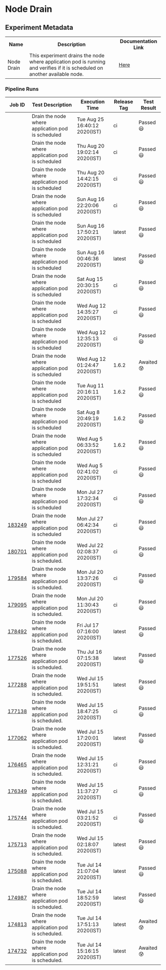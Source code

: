 # Node Drain

## Experiment Metadata

<table>
<tr>
<th> Name </th>
<th> Description </th>
<th> Documentation Link </th>
</tr>
<tr>
 <td> Node Drain </td>
 <td> This experiment drains the node where application pod is running and verifies if it is scheduled on another available node. </td>
 <td>  <a href="https://docs.litmuschaos.io/docs/node-drain/"> Here </a> </td>
 </tr>
 </table>

 ### Pipeline Runs


| Job ID |   Test Description         | Execution Time | Release Tag   | Test Result   |
 |---------|---------------------------| --------------|--------|--------|
|     <a href= "https://gitlab.mayadata.io/litmuschaos/litmus-e2e/-/jobs/"></a>           |  Drain the node where application pod is scheduled           | Tue Aug 25 16:40:12 2020(IST)  | ci | Passed :smiley: |
|     <a href= "https://gitlab.mayadata.io/litmuschaos/litmus-e2e/-/jobs/"></a>           |  Drain the node where application pod is scheduled           | Thu Aug 20 19:02:14 2020(IST)  | ci | Passed :smiley: |
|     <a href= "https://gitlab.mayadata.io/litmuschaos/litmus-e2e/-/jobs/"></a>           |  Drain the node where application pod is scheduled           | Thu Aug 20 14:42:15 2020(IST)  | ci | Passed :smiley: |
|     <a href= "https://gitlab.mayadata.io/litmuschaos/litmus-e2e/-/jobs/"></a>           |  Drain the node where application pod is scheduled           | Sun Aug 16 22:20:06 2020(IST)  | ci | Passed :smiley: |
|     <a href= "https://gitlab.mayadata.io/litmuschaos/litmus-e2e/-/jobs/"></a>           |  Drain the node where application pod is scheduled           | Sun Aug 16 17:50:21 2020(IST)  | latest | Passed :smiley: |
|     <a href= "https://gitlab.mayadata.io/litmuschaos/litmus-e2e/-/jobs/"></a>           |  Drain the node where application pod is scheduled           | Sun Aug 16 00:46:36 2020(IST)  | latest | Passed :smiley: |
|     <a href= "https://gitlab.mayadata.io/litmuschaos/litmus-e2e/-/jobs/"></a>           |  Drain the node where application pod is scheduled           | Sat Aug 15 20:30:15 2020(IST)  | ci | Passed :smiley: |
|     <a href= "https://gitlab.mayadata.io/litmuschaos/litmus-e2e/-/jobs/"></a>           |  Drain the node where application pod is scheduled           | Wed Aug 12 14:35:27 2020(IST)  | ci | Passed :smiley: |
|     <a href= "https://gitlab.mayadata.io/litmuschaos/litmus-e2e/-/jobs/"></a>           |  Drain the node where application pod is scheduled           | Wed Aug 12 12:35:13 2020(IST)  | ci | Passed :smiley: |
|     <a href= "https://gitlab.mayadata.io/litmuschaos/litmus-e2e/-/jobs/"></a>           |  Drain the node where application pod is scheduled           | Wed Aug 12 01:24:47 2020(IST)  | 1.6.2 | Awaited :cold_sweat: |
|     <a href= "https://gitlab.mayadata.io/litmuschaos/litmus-e2e/-/jobs/"></a>           |  Drain the node where application pod is scheduled           | Tue Aug 11 20:16:11 2020(IST)  | 1.6.2 | Passed :smiley: |
|     <a href= "https://gitlab.mayadata.io/litmuschaos/litmus-e2e/-/jobs/"></a>           |  Drain the node where application pod is scheduled           | Sat Aug  8 20:49:19 2020(IST)  | 1.6.2 | Passed :smiley: |
|     <a href= "https://gitlab.mayadata.io/litmuschaos/litmus-e2e/-/jobs/"></a>           |  Drain the node where application pod is scheduled           | Wed Aug  5 06:33:52 2020(IST)  | 1.6.2 | Passed :smiley: |
|     <a href= "https://gitlab.mayadata.io/litmuschaos/litmus-e2e/-/jobs/"></a>           |  Drain the node where application pod is scheduled           | Wed Aug  5 02:41:02 2020(IST)  | ci | Passed :smiley: |
|     <a href= "https://gitlab.mayadata.io/litmuschaos/litmus-e2e/-/jobs/"></a>           |  Drain the node where application pod is scheduled           | Mon Jul 27 17:32:34 2020(IST)  | ci | Passed :smiley: |
|     <a href= "https://gitlab.mayadata.io/litmuschaos/litmus-e2e/-/jobs/183249">183249</a>           |  Drain the node where application pod is scheduled           | Mon Jul 27 06:42:34 2020(IST)  | ci | Passed :smiley: |
|     <a href= "https://gitlab.mayadata.io/litmuschaos/litmus-e2e/-/jobs/180701">180701</a>           |  Drain the node where application pod is scheduled.           | Wed Jul 22 02:08:37 2020(IST)  | ci | Passed :smiley: |
|     <a href= "https://gitlab.mayadata.io/litmuschaos/litmus-e2e/-/jobs/179584">179584</a>           |  Drain the node where application pod is scheduled.           | Mon Jul 20 13:37:26 2020(IST)  | ci | Passed :smiley: |
|     <a href= "https://gitlab.mayadata.io/litmuschaos/litmus-e2e/-/jobs/179095">179095</a>           |  Drain the node where application pod is scheduled.           | Mon Jul 20 11:30:43 2020(IST)  | ci | Passed :smiley: |
|     <a href= "https://gitlab.mayadata.io/litmuschaos/litmus-e2e/-/jobs/178492">178492</a>           |  Drain the node where application pod is scheduled.           | Fri Jul 17 07:16:00 2020(IST)  | latest | Passed :smiley: |
|     <a href= "https://gitlab.mayadata.io/litmuschaos/litmus-e2e/-/jobs/177526">177526</a>           |  Drain the node where application pod is scheduled.           | Thu Jul 16 07:15:38 2020(IST)  | latest | Passed :smiley: |
|     <a href= "https://gitlab.mayadata.io/litmuschaos/litmus-e2e/-/jobs/177288">177288</a>           |  Drain the node where application pod is scheduled.           | Wed Jul 15 19:51:51 2020(IST)  | latest | Passed :smiley: |
|     <a href= "https://gitlab.mayadata.io/litmuschaos/litmus-e2e/-/jobs/177138">177138</a>           |  Drain the node where application pod is scheduled.           | Wed Jul 15 18:47:25 2020(IST)  | ci | Passed :smiley: |
|     <a href= "https://gitlab.mayadata.io/litmuschaos/litmus-e2e/-/jobs/177062">177062</a>           |  Drain the node where application pod is scheduled.           | Wed Jul 15 17:20:01 2020(IST)  | latest | Passed :smiley: |
|     <a href= "https://gitlab.mayadata.io/litmuschaos/litmus-e2e/-/jobs/176465">176465</a>           |  Drain the node where application pod is scheduled.           | Wed Jul 15 12:31:21 2020(IST)  | ci | Passed :smiley: |
|     <a href= "https://gitlab.mayadata.io/litmuschaos/litmus-e2e/-/jobs/176349">176349</a>           |  Drain the node where application pod is scheduled.           | Wed Jul 15 11:37:27 2020(IST)  | ci | Passed :smiley: |
|     <a href= "https://gitlab.mayadata.io/litmuschaos/litmus-e2e/-/jobs/175744">175744</a>           |  Drain the node where application pod is scheduled.           | Wed Jul 15 03:21:52 2020(IST)  | ci | Passed :smiley: |
|     <a href= "https://gitlab.mayadata.io/litmuschaos/litmus-e2e/-/jobs/175713">175713</a>           |  Drain the node where application pod is scheduled.           | Wed Jul 15 02:18:07 2020(IST)  | latest | Passed :smiley: |
|     <a href= "https://gitlab.mayadata.io/litmuschaos/litmus-e2e/-/jobs/175088">175088</a>           |  Drain the node where application pod is scheduled.           | Tue Jul 14 21:07:04 2020(IST)  | latest | Passed :smiley: |
|     <a href= "https://gitlab.mayadata.io/litmuschaos/litmus-e2e/-/jobs/174987">174987</a>           |  Drain the node where application pod is scheduled.           | Tue Jul 14 18:52:59 2020(IST)  | latest | Passed :smiley: |
|     <a href= "https://gitlab.mayadata.io/litmuschaos/litmus-e2e/-/jobs/174813">174813</a>           |  Drain the node where application pod is scheduled.           | Tue Jul 14 17:51:13 2020(IST)  | latest | Awaited :cold_sweat: |
 |    <a href= "https://gitlab.mayadata.io/litmuschaos/litmus-e2e/-/jobs/174732">174732</a>   |  Drain the node where application pod is scheduled.           |  Tue Jul 14 15:16:15 2020(IST)     |latest  |Awaited :cold_sweat:  |
